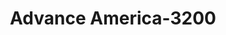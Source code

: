 ---
f_zip-code: 46140
f_state-code: IN
title: Advance America-3200
f_phone: 317-467-9850
f_city-only: Greenfield
f_address: 1040 North State Street Greenfield
f_location-unique-id: '3200'
slug: advance-america-3200
updated-on: '2024-05-30T13:46:58.046Z'
created-on: '2024-05-30T13:36:59.803Z'
published-on: '2024-05-30T13:54:32.469Z'
f_city-state: cms/city/greenfield-in.md
f_company: cms/company/advance-america.md
f_state: cms/state/indiana.md
layout: '[payday-loan].html'
tags: payday-loan
---